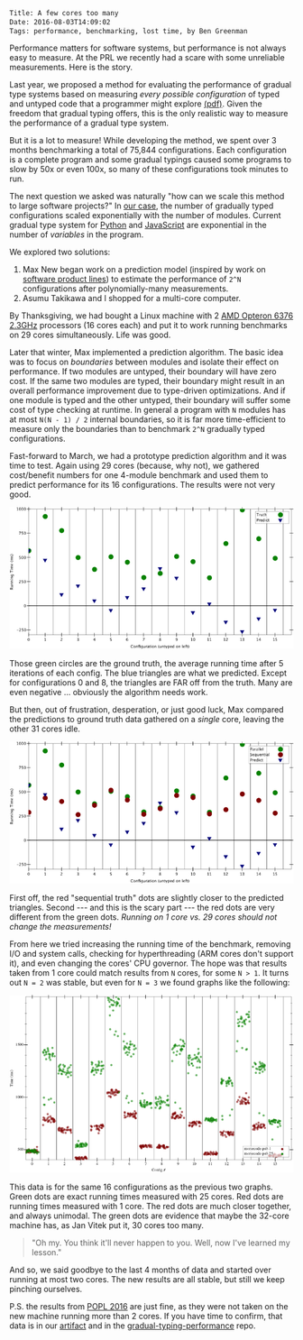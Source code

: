     Title: A few cores too many
    Date: 2016-08-03T14:09:02
    Tags: performance, benchmarking, lost time, by Ben Greenman

Performance matters for software systems, but performance is not always easy
 to measure.
At the PRL we recently had a scare with some unreliable measurements.
Here is the story.

<!-- more -->

Last year, we proposed a method for evaluating the performance of gradual type
 systems based on measuring _every possible configuration_ of typed and untyped
 code that a programmer might explore [(pdf)](http://www.ccs.neu.edu/racket/pubs/popl16-tfgnvf.pdf).
Given the freedom that gradual typing offers, this is the only realistic way to measure
 the performance of a gradual type system.

But it is a lot to measure!
While developing the method, we spent over 3 months benchmarking a total of 75,844 configurations.
Each configuration is a complete program and some gradual typings caused
 some programs to slow by 50x or even 100x, so many of these configurations took
 minutes to run.

The next question we asked was naturally "how can we scale this method to large software projects?"
In [our case](http://docs.racket-lang.org/ts-reference/Libraries_Provided_With_Typed_Racket.html#%28part._.Porting_.Untyped_.Modules_to_.Typed_.Racket%29),
 the number of gradually typed configurations scaled exponentially with the number of modules.
Current gradual type system for [Python](https://github.com/mvitousek/reticulated)
 and [JavaScript](http://www.di.ens.fr/~zappa/readings/ecoop15.pdf)
 are exponential in the number of _variables_ in the program.

We explored two solutions:

  1. Max New began work on a prediction model (inspired by work
     on [software product lines](http://subs.emis.de/LNI/Proceedings/Proceedings213/185.pdf))
     to estimate the performance of `2^N` configurations after polynomially-many measurements.
  2. Asumu Takikawa and I shopped for a multi-core computer.

By Thanksgiving, we had bought a Linux machine with 2 [AMD Opteron 6376 2.3GHz](http://www.amd.com/en-us/products/server/opteron/6000/6300)
 processors (16 cores each) and put it to work running benchmarks on 29 cores simultaneously.
Life was good.

Later that winter, Max implemented a prediction algorithm.
The basic idea was to focus on _boundaries_ between modules and isolate their
 effect on performance.
If two modules are untyped, their boundary will have zero cost.
If the same two modules are typed, their boundary might result in an overall
 performance improvement due to type-driven optimizations.
And if one module is typed and the other untyped, their boundary will
 suffer some cost of type checking at runtime.
In general a program with `N` modules has at most `N(N - 1) / 2` internal boundaries,
 so it is far more time-efficient to measure only the boundaries than to benchmark
 `2^N` gradually typed configurations.

Fast-forward to March, we had a prototype prediction algorithm and it was time to test.
Again using 29 cores (because, why not), we gathered cost/benefit numbers for
 one 4-module benchmark and used them to predict performance for its 16 configurations.
The results were not very good.

![Figure 1: True running time vs. predicted running time for 16 configurations](/img/a-few-cores-too-many-1.png)

Those green circles are the ground truth, the average running time after 5 iterations of each config.
The blue triangles are what we predicted.
Except for configurations 0 and 8, the triangles are FAR off from the truth.
Many are even negative ... obviously the algorithm needs work.

But then, out of frustration, desperation, or just good luck, Max compared the
 predictions to ground truth data gathered on a _single_ core, leaving the other 31
 cores idle.

![Figure 2: Predictions made using measurements from a single core](/img/a-few-cores-too-many-2.png)

First off, the red "sequential truth" dots are slightly closer to the predicted triangles.
Second --- and this is the scary part --- the red dots are very different from
 the green dots.
_Running on 1 core vs. 29 cores should not change the measurements!_

From here we tried increasing the running time of the benchmark,
 removing I/O and system calls,
 checking for hyperthreading (ARM cores don't support it),
 and even changing the cores' CPU governor.
The hope was that results taken from 1 core could match results from `N` cores,
 for some `N > 1`.
It turns out `N = 2` was stable, but even for `N = 3` we found graphs like the following:

![Figure 3: exact running times. Same-colored dots in each column should be tightly clustered.](/img/a-few-cores-too-many-3.png)

This data is for the same 16 configurations as the previous two graphs.
Green dots are exact running times measured with 25 cores.
Red dots are running times measured with 1 core.
The red dots are much closer together, and always unimodal.
The green dots are evidence that maybe the 32-core machine has, as Jan Vitek
 put it, 30 cores too many.

> "Oh my. You think it'll never happen to you.
> Well, now I've learned my lesson."
<!-- bg: If anyone knows this quote I will be AMAZED. If anyone can even Google this quote, I'll buy them 2 beers and a pizza. -->

And so, we said goodbye to the last 4 months of data and started over running at most two cores.
The new results are all stable, but still we keep pinching ourselves.

P.S. the results from [POPL 2016](http://www.ccs.neu.edu/racket/pubs/#popl16-tfgnvf) are just fine,
 as they were not taken on the new machine running more than 2 cores.
 If you have time to confirm, that data is in our
 [artifact](http://www.ccs.neu.edu/home/asumu/artifacts/popl-2016/)
 and in the [gradual-typing-performance](https://github.com/nuprl/gradual-typing-performance/tree/master/paper/popl-2016/data) repo.
